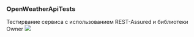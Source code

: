 ### OpenWeatherApiTests
Тестирвание сервиса с использованием REST-Assured и библиотеки Owner
![](https://img/logo-transparent.png)
